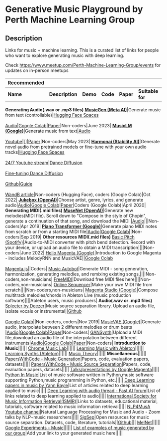 # Generative Music Playground by Perth Machine Learning Group
## Description
Links for music + machine learning. 
This is a curated list of links for people who want to explore generating music with deep learning. 

Check https://www.meetup.com/Perth-Machine-Learning-Group/events for updates on in-person meetups


Recommended|   |   |   |   |   |   |
---------------|---|---|---|---|---|---|
**Name**                 |**Description**|**Demo**|**Code**|**Paper**|**Suitable for**|**Released**|
**Generating Audio(.wav or .mp3 files)**
[**MusicGen (Meta AI)**](https://github.com/facebookresearch/audiocraft)|Generate music from text (controllable)|[Hugging Face Spaces](https://huggingface.co/spaces/facebook/MusicGen)<br><br>[Audio](https://huggingface.co/papers/2306.05284)|[Google Colab](https://colab.research.google.com/drive/1-Xe9NCdIs2sCUbiSmwHXozK6AAhMm7_i?usp=sharing)|[Paper](https://arxiv.org/abs/2301.11325)|Non-coders|June 2023|
[**MusicLM (Google)**](https://aitestkitchen.withgoogle.com/experiments/music-lm)|Generate music from text|[Audio](https://google-research.github.io/seanet/musiclm/examples/)<br></br>[Youtube](https://www.youtube.com/watch?v=g6FRkAbZPQo)|[]|[Paper](https://arxiv.org/abs/2301.11325)|Non-coders|May 2023|
[**Harmonai (Stability AI)**](https://www.harmonai.org/)|Generate novel audio from pretrained models or fine-tune with your own audio tracks|[Hugging Face Spaces](https://huggingface.co/spaces/harmonai/dance-diffusion)<br /><br />[24/7 Youtube stream](https://www.youtube.com/watch?v=kJgxC9d0p50)|[Dance Diffusion](https://colab.research.google.com/github/Harmonai-org/sample-generator/blob/main/Dance_Diffusion.ipynb)<br /><br />[Fine-tuning Dance Diffusion](https://colab.research.google.com/github/Harmonai-org/sample-generator/blob/main/Finetune_Dance_Diffusion.ipynb)<br></br>[Github](https://github.com/Harmonai-org/sample-generator)|[Guide](https://drive.google.com/file/d/1nEFEpK27v0nytNXmmYQb06X_RI6kKPve/view)<br /><br />[WandB article](https://wandb.ai/wandb_gen/audio/reports/A-Gentle-Introduction-to-Dance-Diffusion--VmlldzoyNjg1Mzky)|Non-coders (Hugging Face), coders (Google Colab)|Oct 2022|
[**Jukebox (OpenAI)**](https://openai.com/blog/jukebox/)|Choose artist, genre, lyrics, and generate audio|[Audio](https://jukebox.openai.com/)|[Google Colab](https://colab.research.google.com/github/openai/jukebox/blob/master/jukebox/Interacting_with_Jukebox.ipynb)|[Paper](https://arxiv.org/abs/2005.00341)|Coders (Google Colab)|April 2020|
**Generating MIDI(.mid files)**
[**MuseNet (OpenAI)**](https://openai.com/blog/musenet)|Generate new melodies(MIDI file). Scroll down to "Compose in the style of Chopin", generate a continuation of that song, and download the MIDI |[Audio](https://soundcloud.com/openai_audio/sets/musenet)|||Non-coders|Apr 2019|
[**Piano Transformer (Google)**](https://magenta.tensorflow.org/piano-transformer)|Generate piano MIDI notes from scratch or from a starting MIDI file|[Audio](https://magenta.tensorflow.org/assets/piano_transformer/clair_de_lune_continuation.mp3)|[Google Colab](https://colab.research.google.com/notebooks/magenta/piano_transformer/piano_transformer.ipynb)||Non-coders|Sep 2019|
**Other resources**
**MIDI(.mid files)**
[Basic Pitch (Spotify)](https://basicpitch.spotify.com)|Audio-to-MIDI converter with pitch bend detection. Record with your device, or upload an audio file to obtain a MIDI transcription||||Non-coders|June 2022|
[Hello Magenta (Google)](https://colab.research.google.com/notebooks/magenta/hello_magenta/hello_magenta.ipynb)|Introduction to Google Magenta - includes MelodyRNN and MusicVAE||[Google Colab](https://colab.research.google.com/notebooks/magenta/hello_magenta/hello_magenta.ipynb)<br /><br />[Magenta.js](https://hello-magenta.glitch.me/)||Coders|
[Music Autobot](https://musicautobot.com)|Generate MIDI - song generation, harmonization, generating melodies, and remixing existing songs.||||Non-coders,non-musicians|
[FreeMIDI](https://freemidi.org/)|Download free MIDI files here||||Non-coders,non-musicians|
[Online Sequencer](https://onlinesequencer.net/)|Make your own MIDI file from scratch||||Non-coders,non-musicians|
[Magenta Studio (Google)](https://magenta.tensorflow.org/studio)|Compose multitrack melodies/chords in Ableton Live (music production software)||||Ableton users, music producers|
**Audio(.wav or .mp3 files)**
[Spleeter by Deezer](https://deezer.io/releasing-spleeter-deezer-r-d-source-separation-engine-2b88985e797e)|Music source separation library. Upload an audio file, isolate vocals or instrumental||[Github](https://github.com/deezer/spleeter)<br /><br />[Google Colab](https://colab.research.google.com/github/deezer/spleeter/blob/master/spleeter.ipynb)||Non-coders, coders|Nov 2019|
[MusicVAE (Google)](https://magenta.tensorflow.org/music-vae)|Generate audio, interpolate between 2 different melodies or drum beats |[Audio](https://magenta.tensorflow.org/assets/music_vae/mel_2bar-b2m.mp3)|[Google Colab](https://colab.research.google.com/notebooks/magenta/music_vae/music_vae.ipynb)|[Paper](https://arxiv.org/abs/1806.00195)|Non-coders|
[GANSynth](https://magenta.tensorflow.org/gansynth)|Upload a MIDI file,download an audio file of the interpolation between different instruments|[Audio](https://storage.googleapis.com/magentadata/papers/gansynth/index.html)|[Google Colab](https://colab.research.google.com/notebooks/magenta/gansynth/gansynth_demo.ipynb)|[Paper](https://openreview.net/forum?id=H1xQVn09FX)|Non-coders|
**Introduction to Music**||||||
[Chrome Music Lab](https://musiclab.chromeexperiments.com/Experiments)||||||
[Learning Music with Ableton](https://learningmusic.ableton.com/)||||||
[Learning Synths (Ableton)](https://learningsynths.ableton.com/)||||||
[Music Theory](https://www.musictheory.net/lessons/)||||||
**Miscellaneous**||||||
[PapersWithCode - Music Generation](https://paperswithcode.com/task/music-generation)|Papers, code, evaluation papers, datasets|||||
[PapersWithCode - Music Source Separation](https://paperswithcode.com/task/music-source-separation)|Papers, code, evaluation papers, datasets|||||
[Talks/presentations by Google Magenta](https://magenta.tensorflow.org/talks)|||||
[Python In Music](https://wiki.python.org/moin/PythonInMusic)|List of music software written in Python,music software supporting Python,music programming in Python, etc.|||||
[Deep Learning papers in music by Yann Bayle](https://github.com/ybayle/awesome-deep-learning-music)|List of articles related to deep learning applied to music|||||
[Deep Learning with audio thread - Fast.AI forum](https://forums.fast.ai/t/deep-learning-with-audio-thread/38123)|List of links related to deep learning applied to audio|||||
[International Society for Music Information Retrieval(ISMIR)](https://www.ismir.net/resources/)|Links to datasets, educational material, tutorials, software related to music information retrieval|||||
[NLP4MusA Youtube channel](https://www.youtube.com/channel/UCtWGAGz6I_1aRetS8U4rYcA)|Natural Language Processing for Music and Audio - Zoom talks by NLP+music researchers|||||
[SigSep](https://sigsep.github.io/literature/)|Open resources for music source separation. Datasets, code, literature, tutorials||[Github](https://github.com/sigsep/open-unmix-pytorch)|||
[MelNet](https://audio-samples.github.io/)||||||
[Google Experiments - Music](https://experiments.withgoogle.com/search?q=music)||||||
[List of examples of music generated by our group](https://docs.google.com/spreadsheets/d/1UaZt1CDtC_UegLOfZwn2-SHIsvfXWAaMjEfhmdx8dvI/edit?usp=sharing)|Add your link to your generated music here|||||
